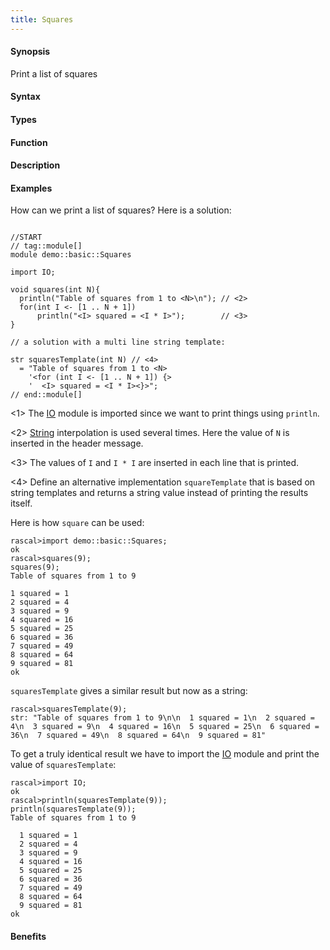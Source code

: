 ```yaml
---
title: Squares
---
```


#### Synopsis

Print a list of squares

#### Syntax

#### Types

#### Function

#### Description

#### Examples

How can we print a list of squares? Here is a solution:

```rascal

//START
// tag::module[]
module demo::basic::Squares

import IO;

void squares(int N){
  println("Table of squares from 1 to <N>\n"); // <2>
  for(int I <- [1 .. N + 1])
      println("<I> squared = <I * I>");        // <3>
}

// a solution with a multi line string template:

str squaresTemplate(int N) // <4>
  = "Table of squares from 1 to <N>
    '<for (int I <- [1 .. N + 1]) {>
    '  <I> squared = <I * I><}>";
// end::module[]

```
           
<1> The [IO](/docs//Library/IO) module is imported since we want to print things using `println`.

<2> [String](/docs//Rascal/Expressions/Values/String) interpolation is used several times.
    Here the value of `N` is inserted in the header message.

<3> The values of `I` and `I * I` are inserted in each line that is printed.

<4> Define an alternative implementation `squareTemplate` that is based on string templates 
    and returns a string value instead of printing the results itself.

Here is how `square` can be used:

```rascal-shell
rascal>import demo::basic::Squares;
ok
rascal>squares(9);
squares(9);
Table of squares from 1 to 9

1 squared = 1
2 squared = 4
3 squared = 9
4 squared = 16
5 squared = 25
6 squared = 36
7 squared = 49
8 squared = 64
9 squared = 81
ok
```

`squaresTemplate` gives a similar result but now as a string:

```rascal-shell
rascal>squaresTemplate(9);
str: "Table of squares from 1 to 9\n\n  1 squared = 1\n  2 squared = 4\n  3 squared = 9\n  4 squared = 16\n  5 squared = 25\n  6 squared = 36\n  7 squared = 49\n  8 squared = 64\n  9 squared = 81"
```

To get a truly identical result we have to import the [IO](/docs//Library/IO) module 
and print the value of `squaresTemplate`:

```rascal-shell
rascal>import IO;
ok
rascal>println(squaresTemplate(9));
println(squaresTemplate(9));
Table of squares from 1 to 9

  1 squared = 1
  2 squared = 4
  3 squared = 9
  4 squared = 16
  5 squared = 25
  6 squared = 36
  7 squared = 49
  8 squared = 64
  9 squared = 81
ok
```


#### Benefits


